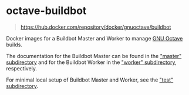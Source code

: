 # octave-buildbot

> https://hub.docker.com/repository/docker/gnuoctave/buildbot

Docker images for a Buildbot Master and Worker to manage
[GNU Octave](https://www.octave.org) builds.

The documentation for the Buildbot Master can be found in the
["master" subdirectory](https://github.com/gnu-octave/octave-buildbot/tree/master/master)
and for the Buildbot Worker in the
["worker" subdirectory](https://github.com/gnu-octave/octave-buildbot/tree/master/worker),
respectively.

For minimal local setup of Buildbot Master and Worker, see the
["test" subdirectory](https://github.com/gnu-octave/octave-buildbot/tree/master/test).
